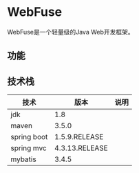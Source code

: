 # WebFuse

WebFuse是一个轻量级的Java Web开发框架。

## 功能

## 技术栈

|技术|版本|说明|
|----|----|----|
|jdk|1.8||
|maven|3.5.0||
|spring boot|1.5.9.RELEASE||
|spring mvc|4.3.13.RELEASE||
|mybatis|3.4.5||

